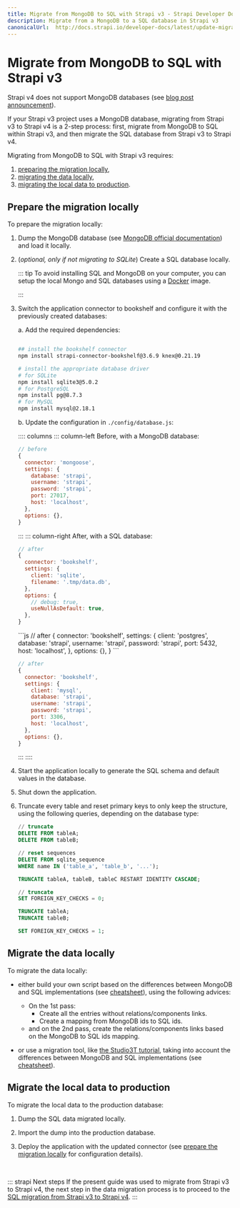 ```yaml
---
title: Migrate from MongoDB to SQL with Strapi v3 - Strapi Developer Docs
description: Migrate from a MongoDB to a SQL database in Strapi v3
canonicalUrl:  http://docs.strapi.io/developer-docs/latest/update-migration-guides/migration-guides/v4/data/mongo.html
---
```


<!-- TODO: update SEO -->

# Migrate from MongoDB to SQL with Strapi v3

Strapi v4 does not support MongoDB databases (see [blog post announcement](https://strapi.io/blog/mongo-db-support-in-strapi-past-present-and-future)).

If your Strapi v3 project uses a MongoDB database, migrating from Strapi v3 to Strapi v4 is a 2-step process: first, migrate from MongoDB to SQL within Strapi v3, and then migrate the SQL database from Strapi v3 to Strapi v4.

Migrating from MongoDB to SQL with Strapi v3 requires:

1. [preparing the migration locally](#prepare-the-migration-locally),
2. [migrating the data locally](#migrate-the-data-locally),
3. [migrating the local data to production](#migrate-the-local-data-to-production).

## Prepare the migration locally

To prepare the migration locally:

1. Dump the MongoDB database (see [MongoDB official documentation](https://www.mongodb.com/docs/database-tools/mongodump/)) and load it locally.
2. (_optional, only if not migrating to SQLite_) Create a SQL database locally.

    ::: tip
    To avoid installing SQL and MongoDB on your computer, you can setup the local Mongo and SQL databases using a [Docker](https://hub.docker.com/) image.

    :::

3. Switch the application connector to bookshelf and configure it with the previously created databases:

    a. Add the required dependencies:

    ```bash
    
    ## install the bookshelf connector
    npm install strapi-connector-bookshelf@3.6.9 knex@0.21.19

    # install the appropriate database driver
    # for SQLite
    npm install sqlite3@5.0.2
    # for PostgreSQL
    npm install pg@8.7.3
    # for MySQL
    npm install mysql@2.18.1
    ```

    b. Update the configuration in  `./config/database.js`:
    
    :::: columns
    ::: column-left Before, with a MongoDB database:
    ```jsx
    // before
    {
      connector: 'mongoose',
      settings: {
        database: 'strapi',
        username: 'strapi',
        password: 'strapi',
        port: 27017,
        host: 'localhost',
      },
      options: {},
    }
    
    ```

    :::
    ::: column-right After, with a SQL database:
    <br/>
    
    <code-group>

    <code-block title="SQLite">

    ```js
    // after
    {
      connector: 'bookshelf',
      settings: {
        client: 'sqlite',
        filename: '.tmp/data.db',
      },
      options: {
        // debug: true,
        useNullAsDefault: true,
      },
    }
    ```
    </code-block>
    
    <code-block title="PostgreSQL">
    ```js
    // after
    {
      connector: 'bookshelf',
      settings: {
        client: 'postgres',
        database: 'strapi',
        username: 'strapi',
        password: 'strapi',
        port: 5432,
        host: 'localhost',
      },
      options: {},
    }
    ```

    </code-block>

    <code-block title="MySQL">
    
    ```js
    // after
    {
      connector: 'bookshelf',
      settings: {
        client: 'mysql',
        database: 'strapi',
        username: 'strapi',
        password: 'strapi',
        port: 3306,
        host: 'localhost',
      },
      options: {},
    }
    ```

    </code-block>
    </code-group>

    :::
    ::::

4. Start the application locally to generate the SQL schema and default values in the database.
5. Shut down the application.
6. Truncate every table and reset primary keys to only keep the structure, using the following queries, depending on the database type:

    <code-group>
    <code-block title="SQLite">

    ```sql
    // truncate
    DELETE FROM tableA;
    DELETE FROM tableB;

    // reset sequences
    DELETE FROM sqlite_sequence 
    WHERE name IN ('table_a', 'table_b', '...');
    ```

    </code-block>

    <code-block title="PostgreSQL">

    ```sql
    TRUNCATE tableA, tableB, tableC RESTART IDENTITY CASCADE;
    ```

    </code-block>

    <code-block title="MySQL">

    ```sql
    // truncate
    SET FOREIGN_KEY_CHECKS = 0;

    TRUNCATE tableA;
    TRUNCATE tableB;

    SET FOREIGN_KEY_CHECKS = 1;
    ```

    </code-block>
    </code-group>

## Migrate the data locally

To migrate the data locally:

* either build your own script based on the differences between MongoDB and SQL implementations (see [cheatsheet](/developer-docs/latest/update-migration-guides/migration-guides/v4/data/mongo-sql-cheatsheet.md)), using the following advices:

  - On the 1st pass:
    - Create all the entries without relations/components links.
    - Create a mapping from MongoDB ids to SQL ids.
  - and on the 2nd pass, create the relations/components links based on the MongoDB to SQL ids mapping.

* or use a migration tool, like [the Studio3T tutorial](https://studio3t.com/knowledge-base/articles/mongodb-to-sql-migration/#mappings), taking into account the differences between MongoDB and SQL implementations (see [cheatsheet](/developer-docs/latest/update-migration-guides/migration-guides/v4/data/mongo-sql-cheatsheet.md)).

## Migrate the local data to production

To migrate the local data to the production database:

1. Dump the SQL data migrated locally.

2. Import the dump into the production database.

3. Deploy the application with the updated connector (see [prepare the migration locally](#prepare-the-migration-locally) for configuration details).

<br/>

::: strapi Next steps
If the present guide was used to migrate from Strapi v3 to Strapi v4, the next step in the data migration process is to proceed to the [SQL migration from Strapi v3 to Strapi v4](/developer-docs/latest/update-migration-guides/migration-guides/v4/data/sql.md).
:::
